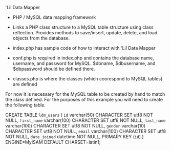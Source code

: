 'Lil Data Mapper

- PHP / MySQL data mapping framework

- Links a PHP class structure to a MySQL table structure using class reflection.  Provides methods to save/insert, update, delete, and load objects from the database.

- index.php has sample code of how to interact with 'Lil Data Mapper
- conf.php is required in index.php and contains the database name, username, and password for MySQL.  $dbname, $dbusername, and $dbpassword should be defined there. 
- classes.php is where the classes (which coorespond to MySQL tables) are defined

For now it is necessary for the MySQL table to be created by hand to match the class defined.  For the purposes of this example you will need to create the following table.

CREATE TABLE `ldm_users` (
  `id` varchar(50) CHARACTER SET utf8 NOT NULL,
  `first_name` varchar(100) CHARACTER SET utf8 NOT NULL,
  `last_name` varchar(100) CHARACTER SET utf8 NOT NULL,
  `gender` varchar(10) CHARACTER SET utf8 NOT NULL,
  `email` varchar(100) CHARACTER SET utf8 NOT NULL,
  `date_joined` datetime NOT NULL,
  PRIMARY KEY (`id`)
) ENGINE=MyISAM DEFAULT CHARSET=latin1;
